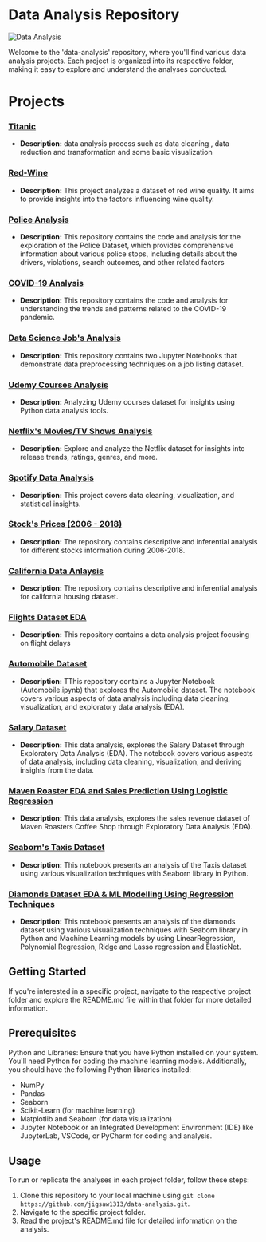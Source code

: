 # Data Analysis Repository
![Data Analysis](https://www.simplilearn.com/ice9/free_resources_article_thumb/Business_Analytics_vs_Data_Analytics.jpg)

Welcome to the 'data-analysis' repository, where you'll find various data analysis projects. Each project is organized into its respective folder, making it easy to explore and understand the analyses conducted.

# Projects

### [Titanic](https://github.com/jigsaw1313/data-analysis/tree/master/titanic)
- **Description:** data analysis process such as data cleaning , data reduction and transformation and some basic visualization

### [Red-Wine](https://github.com/jigsaw1313/data-analysis/tree/master/wine%20quality)  
- **Description:** This project analyzes a dataset of red wine quality. It aims to provide insights into the factors influencing wine quality.  

### [Police Analysis](https://github.com/jigsaw1313/data-analysis/tree/master/police%20dataset)  
- **Description:** This repository contains the code and analysis for the exploration of the Police Dataset, which provides comprehensive information about various police stops, including details about the drivers, violations, search outcomes, and other related factors

### [COVID-19 Analysis](https://github.com/jigsaw1313/data-analysis/tree/master/covid-19%20(small%20%26%20easy%20dataset))  
- **Description:** This repository contains the code and analysis for understanding the trends and patterns related to the COVID-19 pandemic.

### [Data Science Job's Analysis](https://github.com/jigsaw1313/data-analysis/tree/master/Data%20Science%20Jobs) 
- **Description:** This repository contains two Jupyter Notebooks that demonstrate data preprocessing techniques on a job listing dataset.

### [Udemy Courses Analysis](https://github.com/jigsaw1313/data-analysis/tree/master/10-%20Udemy%20Courses)  
- **Description:** Analyzing Udemy courses dataset for insights using Python data analysis tools.

### [Netflix's Movies/TV Shows Analysis](https://github.com/jigsaw1313/data-analysis/tree/master/11-%20Netflix%20%231)  
- **Description:** Explore and analyze the Netflix dataset for insights into release trends, ratings, genres, and more.

### [Spotify Data Analysis](https://github.com/jigsaw1313/data-analysis/tree/master/12-%20Spotify%20%231)  
- **Description:** This project covers data cleaning, visualization, and statistical insights.

### [Stock's Prices (2006 - 2018)](https://github.com/jigsaw1313/Data-Analysis/tree/master/Stocks)  
- **Description:** The repository contains descriptive and inferential analysis for different stocks information during 2006-2018.

### [California Data Anlaysis](https://github.com/jigsaw1313/Data-Analysis/tree/master/California%20Housing%20Analysis)  
- **Description:** The repository contains descriptive and inferential analysis for california housing dataset.

### [Flights Dataset EDA](https://github.com/jigsaw1313/Data-Analysis/tree/master/Flights%20Dataset%20-%20EDA)  
- **Description:** This repository contains a data analysis project focusing on flight delays

### [Automobile Dataset](https://github.com/jigsaw1313/Data-Analysis/tree/master/Automobile%20Dataset)  
- **Description:** TThis repository contains a Jupyter Notebook (Automobile.ipynb) that explores the Automobile dataset. The notebook covers various aspects of data analysis including data cleaning, visualization, and exploratory data analysis (EDA).

### [Salary Dataset](https://github.com/jigsaw1313/Data-Analysis/tree/master/Salary%20Data) 
- **Description:** This data analysis, explores the Salary Dataset through Exploratory Data Analysis (EDA). The notebook covers various aspects of data analysis, including data cleaning, visualization, and deriving insights from the data.

### [Maven Roaster EDA and Sales Prediction Using Logistic Regression](https://github.com/jigsaw1313/Data-Analysis/tree/master/Maven%20Roasters)  
- **Description:** This data analysis, explores the sales revenue dataset of Maven Roasters Coffee Shop through Exploratory Data Analysis (EDA).

### [Seaborn's Taxis Dataset](https://github.com/jigsaw1313/Data-Analysis/tree/master/Seaborn%20Taxis%20Dataset)  
- **Description:** This notebook presents an analysis of the Taxis dataset using various visualization techniques with Seaborn library in Python.

### [Diamonds Dataset EDA & ML Modelling Using Regression Techniques](https://github.com/mohammadreza-mohammadi94/Data_Analysis_Machine_Learning/tree/master/Diamonds%20Dataset)  
- **Description:** This notebook presents an analysis of the diamonds dataset using various visualization techniques with Seaborn library in Python and Machine Learning models by using LinearRegression, Polynomial Regression, Ridge and Lasso regression and ElasticNet.

## Getting Started

If you're interested in a specific project, navigate to the respective project folder and explore the README.md file within that folder for more detailed information.

## Prerequisites

Python and Libraries: Ensure that you have Python installed on your system. You'll need Python for coding the machine learning models. Additionally, you should have the following Python libraries installed:

* NumPy
* Pandas
* Seaborn
* Scikit-Learn (for machine learning)
* Matplotlib and Seaborn (for data visualization)
* Jupyter Notebook or an Integrated Development Environment (IDE) like JupyterLab, VSCode, or PyCharm for coding and analysis.

## Usage

To run or replicate the analyses in each project folder, follow these steps:

1. Clone this repository to your local machine using `git clone https://github.com/jigsaw1313/data-analysis.git`.
2. Navigate to the specific project folder.
3. Read the project's README.md file for detailed information on the analysis.